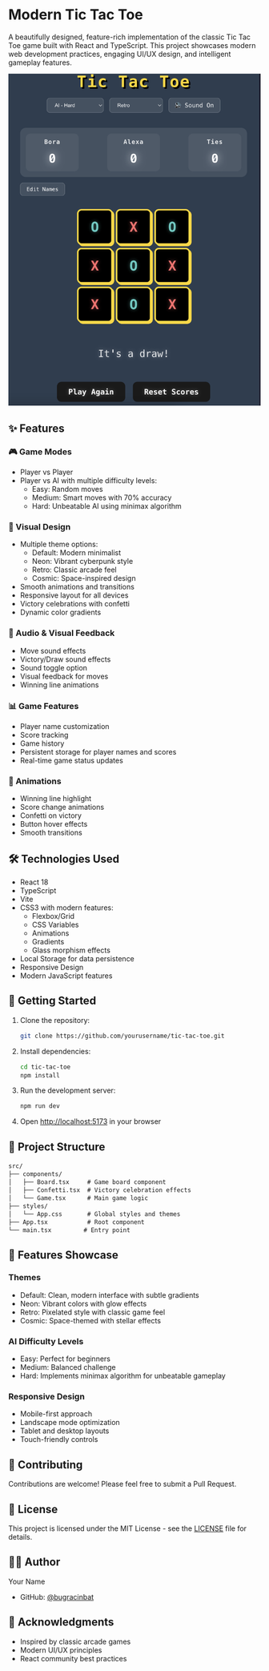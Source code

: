 # Modern Tic Tac Toe

A beautifully designed, feature-rich implementation of the classic Tic Tac Toe game built with React and TypeScript. This project showcases modern web development practices, engaging UI/UX design, and intelligent gameplay features.

![Tic Tac Toe Game](screenshot.png)

## ✨ Features

### 🎮 Game Modes
- Player vs Player
- Player vs AI with multiple difficulty levels:
  - Easy: Random moves
  - Medium: Smart moves with 70% accuracy
  - Hard: Unbeatable AI using minimax algorithm

### 🎨 Visual Design
- Multiple theme options:
  - Default: Modern minimalist
  - Neon: Vibrant cyberpunk style
  - Retro: Classic arcade feel
  - Cosmic: Space-inspired design
- Smooth animations and transitions
- Responsive layout for all devices
- Victory celebrations with confetti
- Dynamic color gradients

### 🎵 Audio & Visual Feedback
- Move sound effects
- Victory/Draw sound effects
- Sound toggle option
- Visual feedback for moves
- Winning line animations

### 📊 Game Features
- Player name customization
- Score tracking
- Game history
- Persistent storage for player names and scores
- Real-time game status updates

### 💫 Animations
- Winning line highlight
- Score change animations
- Confetti on victory
- Button hover effects
- Smooth transitions

## 🛠️ Technologies Used

- React 18
- TypeScript
- Vite
- CSS3 with modern features:
  - Flexbox/Grid
  - CSS Variables
  - Animations
  - Gradients
  - Glass morphism effects
- Local Storage for data persistence
- Responsive Design
- Modern JavaScript features

## 🚀 Getting Started

1. Clone the repository:
   ```bash
   git clone https://github.com/yourusername/tic-tac-toe.git
   ```

2. Install dependencies:
   ```bash
   cd tic-tac-toe
   npm install
   ```

3. Run the development server:
   ```bash
   npm run dev
   ```

4. Open [http://localhost:5173](http://localhost:5173) in your browser

## 🎯 Project Structure

```
src/
├── components/
│   ├── Board.tsx     # Game board component
│   ├── Confetti.tsx  # Victory celebration effects
│   └── Game.tsx      # Main game logic
├── styles/
│   └── App.css       # Global styles and themes
├── App.tsx           # Root component
└── main.tsx         # Entry point
```

## 🎨 Features Showcase

### Themes
- Default: Clean, modern interface with subtle gradients
- Neon: Vibrant colors with glow effects
- Retro: Pixelated style with classic game feel
- Cosmic: Space-themed with stellar effects

### AI Difficulty Levels
- Easy: Perfect for beginners
- Medium: Balanced challenge
- Hard: Implements minimax algorithm for unbeatable gameplay

### Responsive Design
- Mobile-first approach
- Landscape mode optimization
- Tablet and desktop layouts
- Touch-friendly controls

## 🤝 Contributing

Contributions are welcome! Please feel free to submit a Pull Request.

## 📝 License

This project is licensed under the MIT License - see the [LICENSE](LICENSE) file for details.

## 🙋‍♂️ Author

Your Name
- GitHub: [@bugracinbat](https://github.com/bugracinbat)

## 🌟 Acknowledgments

- Inspired by classic arcade games
- Modern UI/UX principles
- React community best practices
